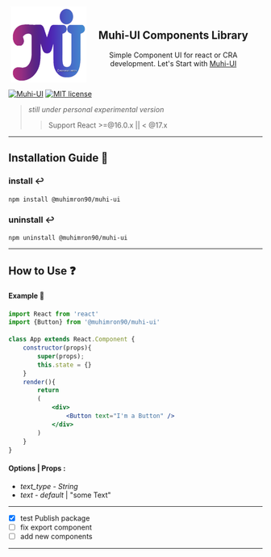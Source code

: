 <div style="display: flex; justify-content: flex-start; align-items: center; margin: 5px">
<img src="https://raw.githubusercontent.com/muhimron90/muhi-ui/master/src/assets/logo.png" alt="Muhi-Ui Logo" width="150" height="150">
<div>
<h2 style="text-align:center;">Muhi-UI Components Library</h2>
<p style="text-align:center;">Simple Component UI for react or CRA development. Let's Start with <a href="https://muhimron90.github.io/muhi-ui/#section-installation">Muhi-UI</a><p>
</div>
</div>

[![Muhi-UI](https://img.shields.io/github/v/tag/muhimron90/muhi-ui?color=green&label=Version&style=flat-square)](https://github.com/muhimron90/muhi-ui/tags)                                                                                                  [![MIT license](https://img.shields.io/badge/License-MIT-blue.svg)](https://github.com/muhimron90/muhi-ui/blob/master/documents/MIT.md)


> *still under personal experimental version* 
>> Support React >=@16.0.x || < @17.x
> 

- ------------------------
## Installation Guide 💎

### install ↩️

`npm install @muhimron90/muhi-ui`

### uninstall ↩️

`npm uninstall @muhimron90/muhi-ui`


- ------------------------
## How to Use ❓
#### Example 🔐

```jsx
import React from 'react'
import {Button} from '@muhimron90/muhi-ui'

class App extends React.Component {
    constructor(props){
        super(props);
        this.state = {}
    }
    render(){
        return
        (
            <div>
                <Button text="I'm a Button" />
            </div>
        )
    }
}

```
#### Options | Props :
- *text_type* - _String_
- *text* - _default_ | "some Text"

- ------------------------

- [x] test Publish package
- [ ] fix export component
- [ ] add new components

--------------------------